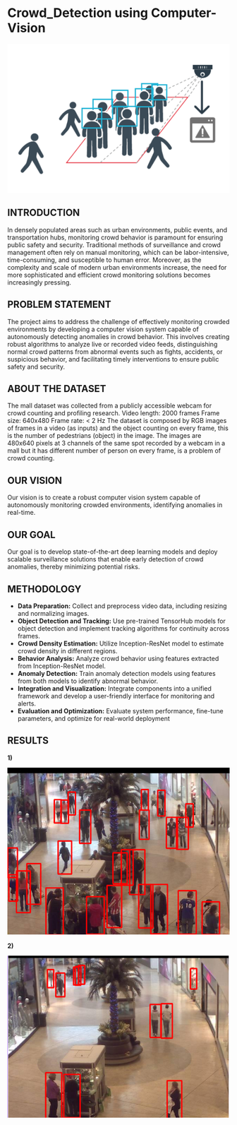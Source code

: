 # Crowd_Detection using Computer-Vision

![img](https://github.com/ananya2285/Computer-Vision_Crowd_Detection/blob/58098821e083b29cb06026bf5adc7e39f1dd95da/crowd%203.png)

## INTRODUCTION

In densely populated areas such as urban environments, public events, and transportation hubs, monitoring crowd behavior is paramount for ensuring public safety and security. Traditional methods of surveillance and crowd management often rely on manual monitoring, which can be labor-intensive, time-consuming, and susceptible to human error. Moreover, as the complexity and scale of modern urban environments increase, the need for more sophisticated and efficient crowd monitoring solutions becomes increasingly pressing.

## PROBLEM STATEMENT

The project aims to address the challenge of effectively monitoring crowded environments by developing a computer vision system capable of autonomously detecting anomalies in crowd behavior. This involves creating robust algorithms to analyze live or recorded video feeds, distinguishing normal crowd patterns from abnormal events such as fights, accidents, or suspicious behavior, and facilitating timely interventions to ensure public safety and security.

## ABOUT THE DATASET

The mall dataset was collected from a publicly accessible webcam for crowd counting and profiling research.
Video length: 2000 frames
Frame size: 640x480
Frame rate: < 2 Hz The dataset is composed by RGB images of frames in a video (as inputs) and the object counting on every frame, this is the number of pedestrians (object) in the image. The images are 480x640 pixels at 3 channels of the same spot recorded by a webcam in a mall but it has different number of person on every frame, is a problem of crowd counting.

## OUR VISION

Our vision is to create a robust computer vision system capable of autonomously monitoring crowded environments, identifying anomalies in real-time.

## OUR GOAL

Our goal is to develop state-of-the-art deep learning models and deploy scalable surveillance solutions that enable early detection of crowd anomalies, thereby minimizing potential risks.

## METHODOLOGY

- **Data Preparation:** Collect and preprocess video data, including resizing and normalizing images.
- **Object Detection and Tracking:** Use pre-trained TensorHub models for object detection and implement tracking algorithms for continuity across frames.
- **Crowd Density Estimation:** Utilize Inception-ResNet model to estimate crowd density in different regions.
- **Behavior Analysis:** Analyze crowd behavior using features extracted from Inception-ResNet model.
- **Anomaly Detection:** Train anomaly detection models using features from both models to identify abnormal behavior.
- **Integration and Visualization:** Integrate components into a unified framework and develop a user-friendly interface for monitoring and alerts.
- **Evaluation and Optimization:** Evaluate system performance, fine-tune parameters, and optimize for real-world deployment

## RESULTS

**1)** 

![img_1](https://github.com/ananya2285/Computer-Vision_Crowd_Detection/blob/5e8b7df9b94937b07dcd17ca57359cc48fd06e1d/Results/crowd%202.png)

**2)**

![imag_2](https://github.com/ananya2285/Computer-Vision_Crowd_Detection/blob/eaf76ef0b67262e66f0e27e7d92131574318034f/Results/crowd_1.png)
